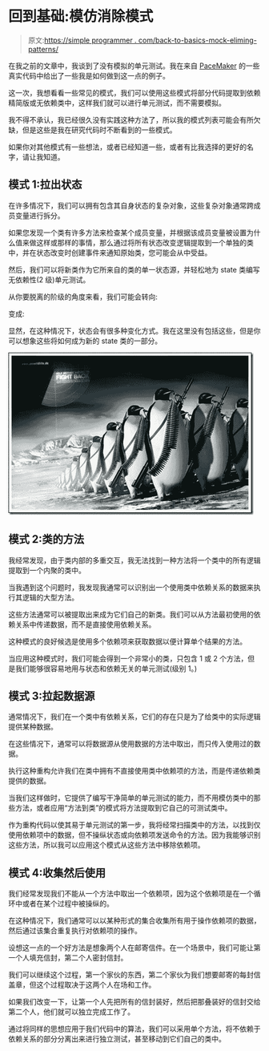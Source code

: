# 回到基础:模仿消除模式

> 原文:[https://simple programmer . com/back-to-basics-mock-eliming-patterns/](https://simpleprogrammer.com/back-to-basics-mock-eliminating-patterns/)

在我之前的文章中，我谈到了没有模拟的单元测试。我在来自 [PaceMaker](http://www.appbrain.com/app/pacemaker-(running)/com.pacemaker.android) 的一些真实代码中给出了一些我是如何做到这一点的例子。

这一次，我想看看一些常见的模式，我们可以使用这些模式将部分代码提取到依赖精简版或无依赖类中，这样我们就可以进行单元测试，而不需要模拟。

我不得不承认，我已经很久没有实践这种方法了，所以我的模式列表可能会有所欠缺，但是这些是我在研究代码时不断看到的一些模式。

如果你对其他模式有一些想法，或者已经知道一些，或者有比我选择的更好的名字，请让我知道。

## 模式 1:拉出状态

在许多情况下，我们可以拥有包含其自身状态的复杂对象，这些复杂对象通常跨成员变量进行拆分。

如果您发现一个类有许多方法来检查某个成员变量，并根据该成员变量被设置为什么值来做这样或那样的事情，那么通过将所有状态改变逻辑提取到一个单独的类中，并在状态改变时创建事件来通知原始类，您可能会从中受益。

然后，我们可以将新类作为它所来自的类的单一状态源，并轻松地为 state 类编写无依赖性(2 级)单元测试。

从你要脱离的阶级的角度来看，我们可能会转向:

变成:

显然，在这种情况下，状态会有很多种变化方式。我在这里没有包括这些，但是你可以想象这些将如何成为新的 state 类的一部分。



![attack-penguin](img/62eab15005a1af498c09a4c555b2e6e8.png "attack-penguin")



## 模式 2:类的方法

我经常发现，由于类内部的多重交互，我无法找到一种方法将一个类中的所有逻辑提取到一个内聚的类中。

当我遇到这个问题时，我发现我通常可以识别出一个使用类中依赖关系的数据来执行其逻辑的大型方法。

这些方法通常可以被提取出来成为它们自己的新类。我们可以从方法最初使用的依赖关系中传递数据，而不是直接使用依赖关系。

这种模式的良好候选是使用多个依赖项来获取数据以便计算单个结果的方法。

当应用这种模式时，我们可能会得到一个非常小的类，只包含 1 或 2 个方法，但是我们能够很容易地用与状态和依赖无关的单元测试(级别 1。)

## 模式 3:拉起数据源

通常情况下，我们在一个类中有依赖关系，它们的存在只是为了给类中的实际逻辑提供某种数据。

在这些情况下，通常可以将数据源从使用数据的方法中取出，而只传入使用过的数据。

执行这种重构允许我们在类中拥有不直接使用类中依赖项的方法，而是传递依赖类提供的数据。

当我们这样做时，它提供了编写干净简单的单元测试的能力，而不用模仿类中的那些方法，或者应用“方法到类”的模式将方法提取到它自己的可测试类中。

作为重构代码以使其易于单元测试的第一步，我将经常扫描类中的方法，以找到仅使用依赖项中的数据，但不操纵状态或向依赖项发送命令的方法。因为我能够识别这些方法，所以我可以应用这个模式从这些方法中移除依赖项。

## 模式 4:收集然后使用

我们经常发现我们不能从一个方法中取出一个依赖项，因为这个依赖项是在一个循环中或者在某个过程中被操纵的。

在这种情况下，我们通常可以以某种形式的集合收集所有用于操作依赖项的数据，然后通过该集合重复执行对依赖项的操作。

设想这一点的一个好方法是想象两个人在邮寄信件。在一个场景中，我们可能让第一个人填充信封，第二个人密封信封。

我们可以继续这个过程，第一个家伙的东西，第二个家伙为我们想要邮寄的每封信盖章，但这个过程取决于这两个人在场和工作。

如果我们改变一下，让第一个人先把所有的信封装好，然后把那叠装好的信封交给第二个人，他们就可以独立完成工作了。

通过将同样的思想应用于我们代码中的算法，我们可以采用单个方法，将不依赖于依赖关系的部分分离出来进行独立测试，甚至移动到它们自己的类中。
